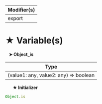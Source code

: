 | Modifier(s)                            |
|----------------------------------------|
| export |

# &#9733; Variable(s)

&nbsp;&nbsp; **&#10148; Object&#95;is**

| Type                        |
|-----------------------------|
| (value1: any, value2: any) =&gt; boolean |

&nbsp;&nbsp;&nbsp;&nbsp;&nbsp; **&#9733; Initializer**

```ts
Object.is
```